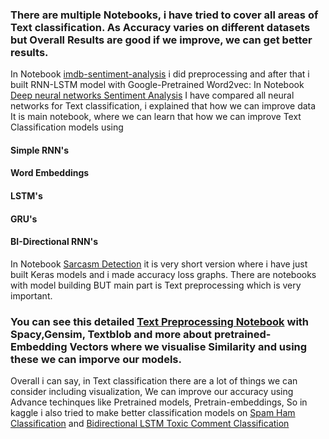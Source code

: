 ### There are multiple Notebooks, i have tried to cover all areas of Text classification. As Accuracy varies on different datasets but Overall Results are good if we improve, we can get better results. <br>

In Notebook [imdb-sentiment-analysis](https://github.com/rehanraza44/Text-Classification-using-Deep-learning-and-Embeddings-/blob/main/imdb-sentiment-analysis.ipynb) i did preprocessing and after that i built RNN-LSTM model with Google-Pretrained Word2vec: 
In Notebook [Deep neural networks Sentiment Analysis](https://github.com/rehanraza44/Text-Classification-using-Deep-learning-and-Embeddings-/blob/main/Deep%20neural%20networks%20Sentiment%20Analysis.ipynb) I have compared all neural networks for Text classification, i explained that how we can improve data<br>
It is main notebook, where we can learn that how we can improve Text Classification models using 
#### Simple RNN's 
#### Word Embeddings 
#### LSTM's 
#### GRU's 
#### BI-Directional RNN's 
In Notebook [Sarcasm Detection](https://github.com/rehanraza44/Text-Classification-using-Deep-learning-and-Embeddings-/blob/main/Sarcasm%20Detection.ipynb) it is very short version where i have just built Keras models and i made accuracy loss graphs.
There are notebooks with model building BUT main part is Text preprocessing which is very important. <br>
### You can see this detailed [Text Preprocessing Notebook](https://github.com/rehanraza44/Twitter-Text-Sentiment-Analysis-) with Spacy,Gensim, Textblob and more about pretrained-Embedding Vectors where we visualise Similarity and using these we can imporve our models.

Overall i can say, in Text classification there are a lot of things we can consider including visualization, We can improve our accuracy using Advance techinques like Pretrained models, Pretrain-embeddings, So in kaggle i also tried to make better classification models on [Spam Ham Classification](https://www.kaggle.com/muhammadrehan444/spam-ham-classification-98) and [Bidirectional LSTM Toxic Comment Classification](https://www.kaggle.com/muhammadrehan444/bidirectional-lstm-toxic-comment-classification)


